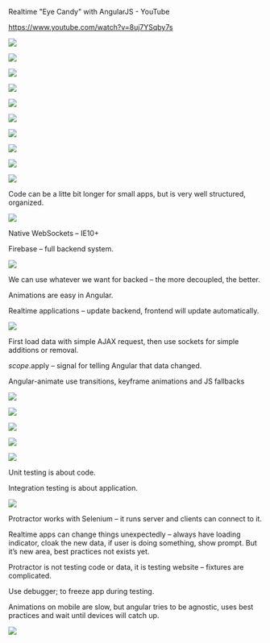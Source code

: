 Realtime "Eye Candy" with AngularJS - YouTube 

<https://www.youtube.com/watch?v=8uj7YSqby7s>

![](assets/2db6aa6eb8257656.png)  

![](assets/ed5ddeff144a26ee.png)  

![](assets/3cee4896a5f0fbbc.png)

![](assets/f855c5fab2b13929.png)

![](assets/62d99eacb9892681.png)

![](assets/81e94f1f62f1099b.png)

![](assets/102aef2e5418657a.png)

![](assets/a88e57ece1dff789.png)

![](assets/6709ae4027de8249.png)  

![](assets/3c6d3348de395faf.png)  

Code can be a litte bit longer for small apps, but is very well structured, organized.

![](assets/c7c1542ca5916029.png)  

Native WebSockets – IE10+  

Firebase – full backend system.

![](assets/5ad54b85e698f4bc.png)  

We can use whatever we want for backed – the more decoupled, the better.

Animations are easy in Angular.

Realtime applications – update backend, frontend will update automatically.

![](assets/6325bd7c7550f557.png)  

First load data with simple AJAX request, then use sockets for simple additions or removal.

$scope.$apply – signal for telling Angular that data changed.

Angular-animate use transitions, keyframe animations and JS fallbacks

![](assets/19baf3ac45d508c9.png)  

![](assets/05216c54cc0f87c4.png)

![](assets/fdf36ccf12a7c91d.png)  

![](assets/a4c3c939b218a6db.png)

![](assets/278d99ece25d0a7b.png)

Unit testing is about code.

Integration testing is about application.

![](assets/3562b818b7fb437c.png)  

Protractor works with Selenium – it runs server and clients can connect to it.

Realtime apps can change things unexpectedly – always have loading indicator, cloak the new data, if user is doing something, show prompt. But it’s new area, best practices not exists yet.

Protractor is not testing code or data, it is testing website – fixtures are complicated.

Use debugger; to freeze app during testing.

Animations on mobile are slow, but angular tries to be agnostic, uses best practices and wait until devices will catch up.

![](assets/b6d652a593267559.png)